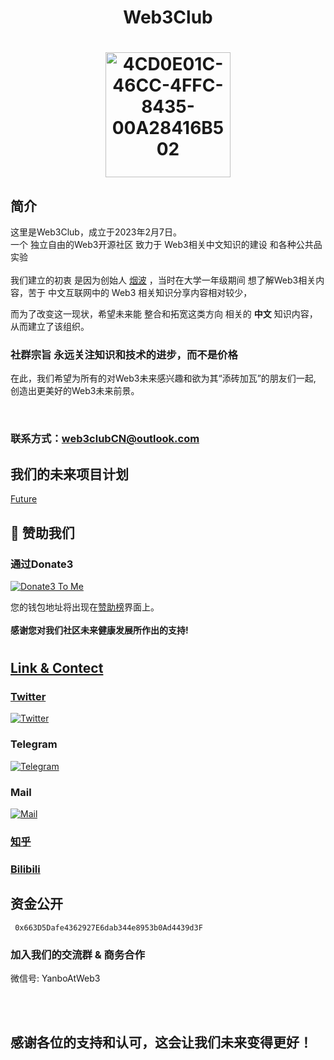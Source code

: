  <h1 align="center">
  Web3Club 
</h1>


<h1 align="center">
  <img alt="4CD0E01C-46CC-4FFC-8435-00A28416B502" height="200" src="https://user-images.githubusercontent.com/76860915/220155724-ac051c69-c54d-470d-b2b9-5e5855c1abdd.jpeg" width="200"/>

</h1>


## 简介


这里是Web3Club，成立于2023年2月7日。<br>
一个 独立自由的Web3开源社区 致力于 Web3相关中文知识的建设 和各种公共品实验 <br>
<br>
我们建立的初衷 是因为创始人 [烟波](https://github.com/yanboishere) ，当时在大学一年级期间 想了解Web3相关内容，苦于 中文互联网中的 Web3 相关知识分享内容相对较少，

而为了改变这一现状，希望未来能 整合和拓宽这类方向 相关的 **中文** 知识内容，从而建立了该组织。<br>



### 社群宗旨 永远关注知识和技术的进步，而不是价格



在此，我们希望为所有的对Web3未来感兴趣和欲为其“添砖加瓦”的朋友们一起,<br>
创造出更美好的Web3未来前景。

<br>

### 联系方式：web3clubCN@outlook.com<br>





## 我们的未来项目计划
[Future](https://github.com/Web3-Club/Future.)


## 💐 赞助我们 
### 通过Donate3


<a href="https://www.donate3.xyz/donateTo?cid=bafkreif5ecvwp7vanir2geib43nws7zvaac46rvlryzwwm47knutcv6xee" target="_blank"><img src="https://www.donate3.xyz/Donate3ToMe.svg" alt="Donate3 To Me"></a>

您的钱包地址将出现在[赞助榜](https://github.com/Web3-Club/Sponsor)界面上。<br>  
**感谢您对我们社区未来健康发展所作出的支持!**



# [](https://github.com/Web3-Club/Intro./blob/main/Join%20club.md) 

<a href="https://github.com/Web3-Club/Intro./blob/main/Join%20club.md" target=_blank>
  

## Link & Contect

### Twitter
[![Twitter](https://img.shields.io/badge/@Web3Club-1DA1F2?style=for-the-badge&logo=twitter&logoColor=white)](https://twitter.com/Web3ClubCN)



### Telegram
[![Telegram](https://img.shields.io/badge/@Web3Club-2CA5E0?style=for-the-badge&logo=telegram&logoColor=white)](https://t.me/Web3ClubCN)

### Mail
[![Mail](https://img.shields.io/badge/web3clubCN@outlook.com-0078D4?style=for-the-badge&logo=microsoft-outlook&logoColor=white)](mailto:web3clubCN@outlook.com)



### [知乎](https://www.zhihu.com/people/web3club)

### [Bilibili](https://b23.tv/wMGbq3K)

## 资金公开
     0x663D5Dafe4362927E6dab344e8953b0Ad4439d3F


### 加入我们的交流群 & 商务合作
微信号: YanboAtWeb3


<br>
<br>

## 感谢各位的支持和认可，这会让我们未来变得更好！
  
  
 
